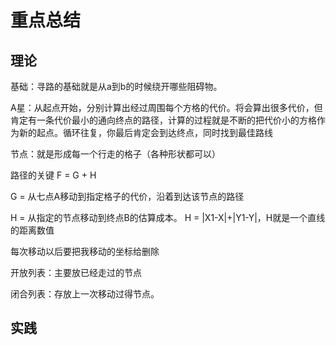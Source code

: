 # 重点总结

## 理论

基础：寻路的基础就是从a到b的时候绕开哪些阻碍物。

A星：从起点开始，分别计算出经过周围每个方格的代价。将会算出很多代价，但肯定有一条代价最小的通向终点的路径，计算的过程就是不断的把代价小的方格作为新的起点。循环往复，你最后肯定会到达终点，同时找到最佳路线

节点：就是形成每一个行走的格子（各种形状都可以）

路径的关键 F = G + H

G = 从七点A移动到指定格子的代价，沿着到达该节点的路径

H = 从指定的节点移动到终点B的估算成本。 H = |X1-X|+|Y1-Y|，H就是一个直线的距离数值

每次移动以后要把我移动的坐标给删除

开放列表：主要放已经走过的节点

闭合列表：存放上一次移动过得节点。

## 实践


